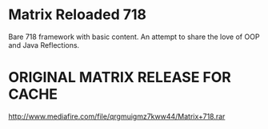 # Matrix Reloaded 718
Bare 718 framework with basic content. An attempt to share the love of OOP and Java Reflections.

# ORIGINAL MATRIX RELEASE FOR CACHE
http://www.mediafire.com/file/qrgmuigmz7kww44/Matrix+718.rar

